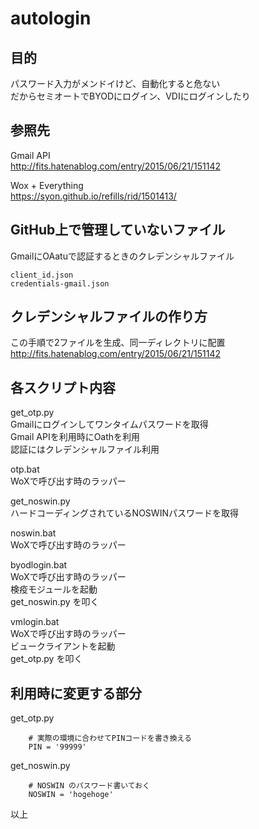 # autologin   
  
## 目的  
  
パスワード入力がメンドイけど、自動化すると危ない  
だからセミオートでBYODにログイン、VDIにログインしたり  
  
## 参照先  
  
Gmail API  
http://fits.hatenablog.com/entry/2015/06/21/151142  
  
Wox + Everything  
https://syon.github.io/refills/rid/1501413/  
  
  
## GitHub上で管理していないファイル  
  
GmailにOAatuで認証するときのクレデンシャルファイル  
```  
client_id.json  
credentials-gmail.json  
```  
  
## クレデンシャルファイルの作り方  
  
この手順で2ファイルを生成、同一ディレクトリに配置  
http://fits.hatenablog.com/entry/2015/06/21/151142  
  
## 各スクリプト内容  
  
get_otp.py  
Gmailにログインしてワンタイムパスワードを取得  
Gmail APIを利用時にOathを利用  
認証にはクレデンシャルファイル利用  
  
otp.bat  
WoXで呼び出す時のラッパー  
  
get_noswin.py  
ハードコーディングされているNOSWINパスワードを取得  
  
noswin.bat  
WoXで呼び出す時のラッパー  
  
byodlogin.bat  
WoXで呼び出す時のラッパー  
検疫モジュールを起動  
get_noswin.py を叩く  
  
vmlogin.bat  
WoXで呼び出す時のラッパー  
ビュークライアントを起動  
get_otp.py を叩く  
  
## 利用時に変更する部分  
  
get_otp.py  
```  
    # 実際の環境に合わせてPINコードを書き換える  
    PIN = '99999'  
```  
  
get_noswin.py  
```  
    # NOSWIN のパスワード書いておく  
    NOSWIN = 'hogehoge'  
```  
  
以上  
